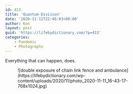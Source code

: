 ```yaml
---
id: 413
title: 'Quantum Division'
date: '2020-11-11T22:46:03+00:00'
author: Ken
layout: post
guid: 'https://lifebydictionary.com/?p=413'
categories:
    - Pandemic
    - Photographs
---
```


Everything that can happen, does.

<figure class="wp-block-image size-large is-style-default">![double exposure of chain link fence and ambulance](https://lifebydictionary.com/wp-content/uploads/2020/11/photo_2020-11-11_16-43-17-768x1024.jpg)</figure>